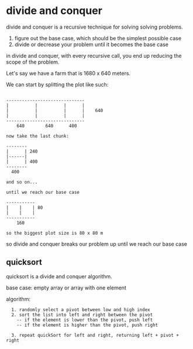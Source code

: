 # divide and conquer

divide and conquer is a recursive technique for solving solving problems.

1. figure out the base case, which should be the simplest possible case
2. divide or decrease your problem until it becomes the base case

in divide and conquer, with every recursive call, you end up reducing the scope of the problem.

Let's say we have a farm that is 1680 x 640 meters.

We can start by splitting the plot like such:
```

------------------------------
|          |          |      |
|          |          |      |    640
|          |          |      |
------------------------------
    640        640      400

now take the last chunk:

--------
|      | 240
|------|
|      | 400
--------
  400

and so on...

until we reach our base case

-----------
|    |    | 80
|    |    |
-----------
    160

so the biggest plot size is 80 x 80 m
```

so divide and conquer breaks our problem up until we reach our base case


## quicksort

quicksort is a divide and conquer algorithm. 

base case:
empty array or array with one element

algorithm:
```
  1. randomly select a pivot between low and high index
  2. sort the list into left and right between the pivot
    -- if the element is lower than the pivot, push left
    -- if the element is higher than the pivot, push right

  3. repeat quickSort for left and right, returning left + pivot + right
```
